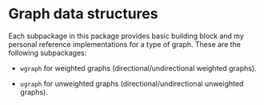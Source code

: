 # Graph data structures
Each subpackage in this package provides basic building block and my personal reference implementations for a type of graph. These are the following subpackages:

- `wgraph` for weighted graphs (directional/undirectional weighted graphs).

- `ugraph` for unweighted graphs (directional/undirectional unweighted graphs).